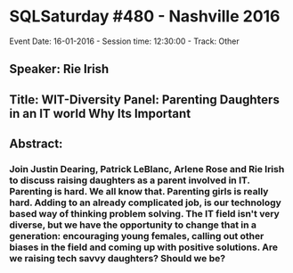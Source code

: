 # SQLSaturday #480 - Nashville 2016
Event Date: 16-01-2016 - Session time: 12:30:00 - Track: Other
## Speaker: Rie Irish
## Title: WIT-Diversity Panel: Parenting Daughters in an IT world  Why Its Important
## Abstract:
### Join Justin Dearing, Patrick LeBlanc, Arlene Rose and Rie Irish to discuss raising daughters as a parent involved in IT.  Parenting is hard.  We all know that.  Parenting girls is really hard.  Adding to an already complicated job, is our technology based way of thinking  problem solving.   The IT field isn't very diverse, but we have the opportunity to change that in a generation: encouraging young females, calling out other biases in the field and coming up with positive solutions.  Are we raising tech savvy daughters? Should we be? 
